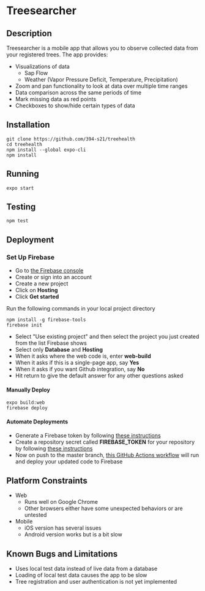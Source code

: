 # Treesearcher

## Description
Treesearcher is a mobile app that allows you to observe collected data from
your registered trees. The app provides:
- Visualizations of data
  - Sap Flow
  - Weather (Vapor Pressure Deficit, Temperature, Precipitation)
- Zoom and pan functionality to look at data over multiple time ranges
- Data comparison across the same periods of time
- Mark missing data as red points
- Checkboxes to show/hide certain types of data

## Installation
```
git clone https://github.com/394-s21/treehealth
cd treehealth
npm install --global expo-cli
npm install
```

## Running
```
expo start
```

## Testing
```
npm test
```

## Deployment

### Set Up Firebase
- Go to [the Firebase console](https://console.firebase.google.com/)
- Create or sign into an account
- Create a new project
- Click on **Hosting**
- Click **Get started**

Run the following commands in your local project directory
```
npm install -g firebase-tools
firebase init
```

- Select "Use existing project" and then select the project you just created from the list Firebase shows
- Select only **Database** and **Hosting**
- When it asks where the web code is, enter **web-build**
- When it asks if this is a single-page app, say **Yes**
- When it asks if you want Github integration, say **No**
- Hit return to give the default answer for any other questions asked

#### Manually Deploy
```
expo build:web
firebase deploy
```

#### Automate Deployments
- Generate a Firebase token by following
  [these instructions](https://firebase.google.com/docs/cli#cli-ci-systems)
- Create a repository secret called **FIREBASE_TOKEN** for your repository by
  following [these instructions](https://docs.github.com/en/actions/reference/encrypted-secrets#creating-encrypted-secrets-for-a-repository)
- Now on push to the master branch,
  [this GitHub Actions workflow](https://github.com/394-s21/treehealth/blob/master/.github/workflows/main.yml)
  will run and deploy your updated code to Firebase


## Platform Constraints
- Web
  - Runs well on Google Chrome
  - Other browsers either have some unexpected behaviors or are untested
- Mobile
  - iOS version has several issues
  - Android version works but is a bit slow

## Known Bugs and Limitations
- Uses local test data instead of live data from a database
- Loading of local test data causes the app to be slow
- Tree registration and user authentication is not yet implemented
